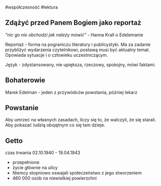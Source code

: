 #współczesność #lektura 

## Zdążyć przed Panem Bogiem jako reportaż

*"nic go nie obchodzi jak należy mówić"* - Hanna Krall o Edelemanie

Reportaż - forma na pograniczu literatury i publicystyki. Ma za zadanie przybliżyć wydarzenia czytelnikowi, postawą musi być aktualny temat. Opowiada sytuacje i o człowieku uczestniczącym. 

Język - zdystansowany, nie upiększa, rzeczowy, spokojny, mówi faktami.

## Bohaterowie

Marek Edelman - jeden z przywódców powstania, później lekarz

## Powstanie

Aby umrzeć na własnych zasadach, liczy się to, że walczyli, że się starali. Aby pokazać ludzią obojętnym co się tam dzieje. 

## Getto

czas trwania 02.10.1940 - 19.04.1943

- przepełnione
- życie głównie na ulicy
- Niemcy stopniowo oswajali społeczeństwo z jego stworzeniem
- 460 000 osób na niewielkiej powierzchni